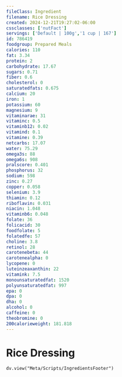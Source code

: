 ```yaml
---
fileClass: Ingredient
filename: Rice Dressing
created: 2024-12-21T19:27:02-06:00
cssclasses: ['nutFact']
servings: ['Default | 100g','1 cup | 167']
id: 786419
foodgroup: Prepared Meals
calories: 110
fat: 3.34
protein: 2
carbohydrate: 17.67
sugars: 0.71
fiber: 0.6
cholesterol: 0
saturatedfats: 0.675
calcium: 20
iron: 1
potassium: 60
magnesium: 9
vitaminarae: 31
vitaminc: 0.5
vitaminb12: 0.02
vitamind: 0.1
vitamine: 0.39
netcarbs: 17.07
water: 75.29
omega3s: 88
omega6s: 908
pralscore: 0.401
phosphorus: 32
sodium: 598
zinc: 0.27
copper: 0.058
selenium: 3.9
thiamin: 0.12
riboflavin: 0.031
niacin: 1.048
vitaminb6: 0.048
folate: 36
folicacid: 30
foodfolate: 5
folatedfe: 57
choline: 3.8
retinol: 28
carotenebeta: 44
carotenealpha: 0
lycopene: 0
luteinzeaxanthin: 22
vitamink: 7.5
monounsaturatedfat: 1520
polyunsaturatedfat: 997
epa: 0
dpa: 0
dha: 0
alcohol: 0
caffeine: 0
theobromine: 0
200calorieweight: 181.818
---
```


# Rice Dressing

```dataviewjs
dv.view("Meta/Scripts/IngredientsFooter")
```